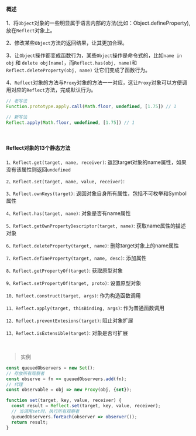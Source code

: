 #### 概述

1、将`Object`对象的一些明显属于语言内部的方法(比如：Object.defineProperty),放在`Reflect`对象上。

2、修改某些`Object`方法的返回结果，让其更加合理。

3、让`Object`操作都变成函数行为，某些`Object`操作是命令式的，比如`name in obj` 和 `delete obj[name]`，而`Reflect.has(obj, name)`和 `Reflect.deleteProperty(obj, name)` 让它们变成了函数行为。

4、`Reflect`对象的方法与`Proxy`对象的方法一一对应，这让`Proxy`对象可以方便调用对应的`Reflect`方法，完成默认行为。

~~~js
// 老写法
Function.prototype.apply.call(Math.floor, undefined, [1.75]) // 1

// 新写法
Reflect.apply(Math.floor, undefined, [1.75]) // 1
~~~

<br/>

#### Reflect对象的13个静态方法

`1、Reflect.get(target, name, receiver)`: 返回target对象的name属性，如果没有该属性则返回`undefined`

`2、Reflect.set(target, name, value, receiver)`:

`3、Reflect.ownKeys(target)`: 返回对象自身所有属性，包括不可枚举和Symbol属性

`4、Reflect.has(target, name)`: 对象是否有name属性

`5、Reflect.getOwnPropertyDescriptor(target, name)`: 获取name属性的描述对象

`6、Reflect.deleteProperty(target, name)`: 删除target对象上的name属性

`7、Reflect.defineProperty(target, name, desc)`: 添加属性

`8、Reflect.getPropertyOf(target)`: 获取原型对象

`9、Reflect.setPropertyOf(target, proto)`: 设置原型对象

`10、Reflect.construct(target, args)`: 作为构造函数调用

`11、Reflect.apply(target, thisBinding, args)`: 作为普通函数调用

`12、Reflect.preventExtesions(target)`: 阻止对象扩展

`13、Reflect.isExtensible(target)`: 对象是否可扩展


<br/>

> 实例

~~~js
const queuedObservers = new Set();
// 存放所有观察者
const observe = fn => queuedObservers.add(fn);
// 代理
const observable = obj => new Proxy(obj, {set});

function set(target, key, value, receiver) {
  const result = Reflect.set(target, key, value, receiver);
  // 当调用set时，执行所有观察者
  queuedObservers.forEach(observer => observer());
  return result;
}
~~~